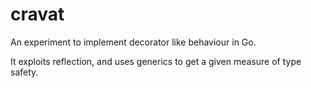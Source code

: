# cravat

An experiment to implement decorator like behaviour in Go.

It exploits reflection, and uses generics to get a given measure of type
safety.
